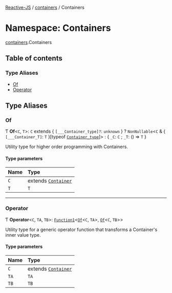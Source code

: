 [Reactive-JS](../README.md) / [containers](containers.md) / Containers

# Namespace: Containers

[containers](containers.md).Containers

## Table of contents

### Type Aliases

- [Of](containers.Containers.md#of)
- [Operator](containers.Containers.md#operator)

## Type Aliases

### Of

Ƭ **Of**<`C`, `T`\>: `C` extends { `[___Container_type]?`: `unknown`  } ? `NonNullable`<`C` & { `[___Container_T]`: `T`  }[typeof [`Container_type`](containers.md#container_type)]\> : { `_C`: `C` ; `_T`: () => `T`  }

Utility type for higher order programming with Containers.

#### Type parameters

| Name | Type |
| :------ | :------ |
| `C` | extends [`Container`](../interfaces/containers.Container.md) |
| `T` | `T` |

___

### Operator

Ƭ **Operator**<`C`, `TA`, `TB`\>: [`Function1`](functions.md#function1)<[`Of`](containers.Containers.md#of)<`C`, `TA`\>, [`Of`](containers.Containers.md#of)<`C`, `TB`\>\>

Utility type for a generic operator function that transforms a Container's inner value type.

#### Type parameters

| Name | Type |
| :------ | :------ |
| `C` | extends [`Container`](../interfaces/containers.Container.md) |
| `TA` | `TA` |
| `TB` | `TB` |
